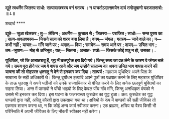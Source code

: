**द्यूते त्वधर्मेण जितस्य साधो:** **सत्यावलश्बस्य वनं गतस्य ।** **न याचतोऽदात्समयेन दायं** **तमोजुषाणो यदजातशत्रो: ॥ ८॥** 

शब्दार्थ **** 

**द्यूते—** **जुआ खेलकर** **; तु—** **लेकिन** **; अधर्मेण—** **कुचाल से** **; जितस्य—** **पराजित** **; साधो:—** **सन्त पुरुष का** **; सत्य-अवलश्बस्य—** **जिसने सत्य को शरण बना लिया है** **; वनम्—** **जंगल** **; गतस्य—** **जाने वाले का** **; न—** **कभी नहीं** **; याचत:—** **माँगे जाने पर** **;** **अदात्—** **दिया** **; समयेन—** **समय आने पर** **; दायम्—** **उचित भाग** **; तम:-जुषाण:—** **मोह से अभिभूत** **; यत्—** **जितना** **; अजात-** **शत्रो:—** **जिसके कोई शत्रु न हो, उसका।** **.** 

**युधिष्ठिर, जो कि अजातशत्रु हैं, जुए में छलपूर्वक हरा दिये गये। किन्तु सत्य का व्रत लेने के** **कारण वे जंगल चले गये। समय पूरा होने पर जब वे वापस आये और जब उन्होंने साम्राज्य का** **अपना उचित भाग वापस करने की याचना की तो मोहग्रस्त धृतराष्ट्र ने देने से इनकार कर दिया।** **तात्पर्य :** महाराज युधिष्ठिर अपने पिता के साम्राज्य के सही अधिकारी थे। किन्तु दुर्योधन इत्यादि अपने पुत्रों का पक्षपात करने के लिए महाराज युधिष्ठिर के ताऊ धृतराष्ट्र ने अपने भतीजों को उनके राज्याधिकार से वंचित करने के लिए अनेक छलपूर्ण युक्तियों का सहारा लिया। अन्त में पाण्डवों ने पाँचों भाइयों के लिए केवल पाँच गाँव माँगे, किन्तु अनधिकृत वंचको ने उससे भी इनकार कर दिया। इस घटना के फलस्वरूप कुरुक्षेत्र का युद्ध हुआ। अत: कुरुक्षेत्र का युद्ध पाण्डवों द्वारा नहीं, अपितु कौरवों द्वारा उकसाया गया था। क्षत्रियों के रूप में पाण्डवों की सही जीविका तो एकमात्र शासन करना था, न कि कोई अन्य कार्य स्वीकार करना। एक ब्राह्मण, क्षत्रिय या वैश्य किसी भी परिस्थिति में अपनी जीविका के लिए नौकरी स्वीकार नहीं करेगा।  